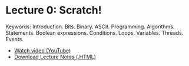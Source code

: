 # Lecture 0: Scratch!

Keywords: Introduction. Bits. Binary. ASCII. Programming. Algorithms. 
Statements. Boolean expressions. Conditions. Loops. Variables. Threads. Events.

* [Watch video (YouTube)](http://www.youtube.com/watch?v=wpS6RUDrSpo)
* [Download Lecture Notes (.HTML)](http://d2o9nyf4hwsci4.cloudfront.net/2012/fall/lectures/0/notes0f/notes0f.html)
